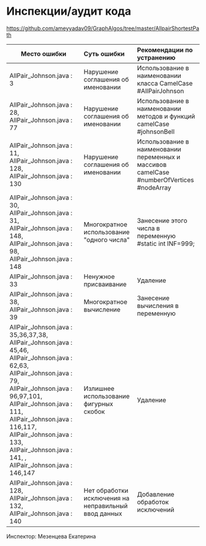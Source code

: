 # Инспекции/аудит кода

https://github.com/ameyyadav09/GraphAlgos/tree/master/AllpairShortestPath


| Место ошибки | Суть ошибки | Рекомендации по устранению |
| ------------- |:-------------| :-----|
|AllPair_Johnson.java : 3  | Нарушение соглашения об именовании  | Использование в наименовании класса CamelCase #AllPairJohnson |
|  AllPair_Johnson.java : 28, AllPair_Johnson.java : 77 | Нарушение соглашения об именовании  | Использование в наименовании методов и функций camelCase #johnsonBell |
|  AllPair_Johnson.java : 11, AllPair_Johnson.java : 128,  AllPair_Johnson.java : 130| Нарушение соглашения об именовании  | Использование в наименовании переменных и массивов camelCase #numberOfVertices #nodeArray |
| AllPair_Johnson.java : 30, AllPair_Johnson.java : 31, AllPair_Johnson.java : 148, AllPair_Johnson.java : 98, AllPair_Johnson.java : 148 | Многократное использование "одного числа"   | Занесение этого числа в переменную #static int INF=999;  |
| AllPair_Johnson.java : 33  | Ненужное присваивание | Удаление |
| AllPair_Johnson.java : 38, AllPair_Johnson.java : 39 | Многократное вычисление | Занесение вычисления в переменную |
| AllPair_Johnson.java : 35,36,37,38, AllPair_Johnson.java : 45,46, AllPair_Johnson.java : 62,63, AllPair_Johnson.java : 79, AllPair_Johnson.java : 96,97,101, AllPair_Johnson.java : 111, AllPair_Johnson.java : 116,117, AllPair_Johnson.java : 133, AllPair_Johnson.java : 141, , AllPair_Johnson.java : 146,147| Излишнее использование фигурных скобок | Удаление |
| AllPair_Johnson.java : 128, AllPair_Johnson.java : 132, AllPair_Johnson.java : 140| Нет обработки исключения на неправильный ввод данных | Добавление обработок исключений |


Инспектор:
Мезенцева Екатерина
